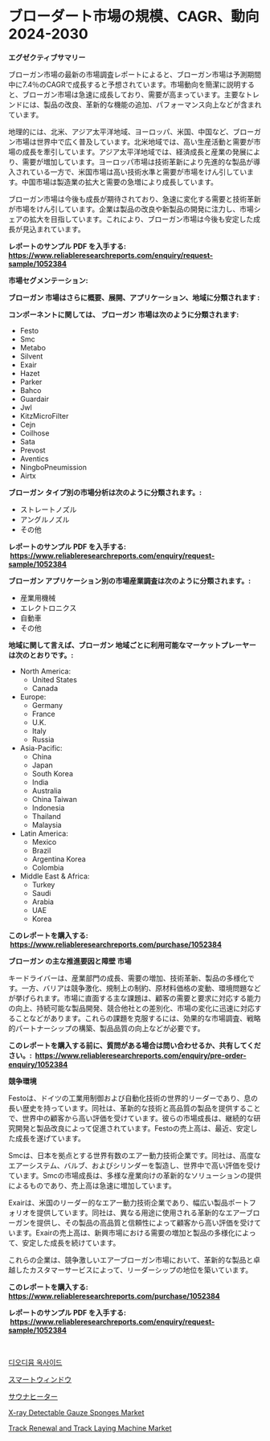 <p><h1>ブローダート市場の規模、CAGR、動向 2024-2030</h1></p><p><strong>エグゼクティブサマリー</strong></p>
<p><p>ブローガン市場の最新の市場調査レポートによると、ブローガン市場は予測期間中に7.4％のCAGRで成長すると予想されています。市場動向を簡潔に説明すると、ブローガン市場は急速に成長しており、需要が高まっています。主要なトレンドには、製品の改良、革新的な機能の追加、パフォーマンス向上などが含まれています。</p><p>地理的には、北米、アジア太平洋地域、ヨーロッパ、米国、中国など、ブローガン市場は世界中で広く普及しています。北米地域では、高い生産活動と需要が市場の成長を牽引しています。アジア太平洋地域では、経済成長と産業の発展により、需要が増加しています。ヨーロッパ市場は技術革新により先進的な製品が導入されている一方で、米国市場は高い技術水準と需要が市場をけん引しています。中国市場は製造業の拡大と需要の急増により成長しています。</p><p>ブローガン市場は今後も成長が期待されており、急速に変化する需要と技術革新が市場をけん引しています。企業は製品の改良や新製品の開発に注力し、市場シェアの拡大を目指しています。これにより、ブローガン市場は今後も安定した成長が見込まれています。</p></p>
<p><strong>レポートのサンプル PDF を入手する: <a href="https://www.reliableresearchreports.com/enquiry/request-sample/1052384">https://www.reliableresearchreports.com/enquiry/request-sample/1052384</a></strong></p>
<p><strong>市場セグメンテーション:</strong></p>
<p><strong> ブローガン 市場はさらに概要、展開、アプリケーション、地域に分類されます :</strong></p>
<p><strong>コンポーネントに関しては、 ブローガン 市場は次のように分類されます: &nbsp;</strong></p>
<p><ul><li>Festo</li><li>Smc</li><li>Metabo</li><li>Silvent</li><li>Exair</li><li>Hazet</li><li>Parker</li><li>Bahco</li><li>Guardair</li><li>Jwl</li><li>KitzMicroFilter</li><li>Cejn</li><li>Coilhose</li><li>Sata</li><li>Prevost</li><li>Aventics</li><li>NingboPneumission</li><li>Airtx</li></ul></p>
<p><strong> ブローガン タイプ別の市場分析は次のように分類されます。:</strong></p>
<p><ul><li>ストレートノズル</li><li>アングルノズル</li><li>その他</li></ul></p>
<p><strong>レポートのサンプル PDF を入手する: &nbsp;<a href="https://www.reliableresearchreports.com/enquiry/request-sample/1052384">https://www.reliableresearchreports.com/enquiry/request-sample/1052384</a></strong></p>
<p><strong> ブローガン アプリケーション別の市場産業調査は次のように分類されます。:</strong></p>
<p><ul><li>産業用機械</li><li>エレクトロニクス</li><li>自動車</li><li>その他</li></ul></p>
<p><strong>地域に関して言えば、ブローガン 地域ごとに利用可能なマーケットプレーヤーは次のとおりです。:</strong></p>
<p><ul>
    <li>
        North America:
        <ul>
            <li>United States</li>
            <li>Canada</li>
        </ul>
    </li>
    <li>
        Europe:
        <ul>
            <li>Germany</li>
            <li>France</li>
            <li>U.K.</li>
            <li>Italy</li>
            <li>Russia</li>
        </ul>
    </li>
    <li>
        Asia-Pacific:
        <ul>
            <li>China</li>
            <li>Japan</li>
            <li>South Korea</li>
            <li>India</li>
            <li>Australia</li>
            <li>China Taiwan</li>
            <li>Indonesia</li>
            <li>Thailand</li>
            <li>Malaysia</li>
        </ul>
    </li>
    <li>
        Latin America:
        <ul>
            <li>Mexico</li>
            <li>Brazil</li>
            <li>Argentina Korea</li>
            <li>Colombia</li>
        </ul>
    </li>
    <li>
        Middle East & Africa:
        <ul>
            <li>Turkey</li>
            <li>Saudi</li>
            <li>Arabia</li>
            <li>UAE</li>
            <li>Korea</li>
        </ul>
    </li>
    </ul></p>
<p><strong>このレポートを購入する: &nbsp;<a href="https://www.reliableresearchreports.com/purchase/1052384">https://www.reliableresearchreports.com/purchase/1052384</a></strong></p>
<p><strong>ブローガン の主な推進要因と障壁 市場</strong></p>
<p><p>キードライバーは、産業部門の成長、需要の増加、技術革新、製品の多様化です。一方、バリアは競争激化、規制上の制約、原材料価格の変動、環境問題などが挙げられます。市場に直面する主な課題は、顧客の需要と要求に対応する能力の向上、持続可能な製品開発、競合他社との差別化、市場の変化に迅速に対応することなどがあります。これらの課題を克服するには、効果的な市場調査、戦略的パートナーシップの構築、製品品質の向上などが必要です。</p></p>
<p><strong>このレポートを購入する前に、質問がある場合は問い合わせるか、共有してください。:&nbsp; <a href="https://www.reliableresearchreports.com/enquiry/pre-order-enquiry/1052384">https://www.reliableresearchreports.com/enquiry/pre-order-enquiry/1052384</a></strong></p>
<p><strong>競争環境</strong></p>
<p><p>Festoは、ドイツの工業用制御および自動化技術の世界的リーダーであり、息の長い歴史を持っています。同社は、革新的な技術と高品質の製品を提供することで、世界中の顧客から高い評価を受けています。彼らの市場成長は、継続的な研究開発と製品改良によって促進されています。Festoの売上高は、最近、安定した成長を遂げています。</p><p>Smcは、日本を拠点とする世界有数のエアー動力技術企業です。同社は、高度なエアーシステム、バルブ、およびシリンダーを製造し、世界中で高い評価を受けています。Smcの市場成長は、多様な産業向けの革新的なソリューションの提供によるものであり、売上高は急速に増加しています。</p><p>Exairは、米国のリーダー的なエアー動力技術企業であり、幅広い製品ポートフォリオを提供しています。同社は、異なる用途に使用される革新的なエアーブローガンを提供し、その製品の高品質と信頼性によって顧客から高い評価を受けています。Exairの売上高は、新興市場における需要の増加と製品の多様化によって、安定した成長を続けています。</p><p>これらの企業は、競争激しいエアーブローガン市場において、革新的な製品と卓越したカスタマーサービスによって、リーダーシップの地位を築いています。</p></p>
<p><strong>このレポートを購入する: &nbsp; <a href="https://www.reliableresearchreports.com/purchase/1052384">https://www.reliableresearchreports.com/purchase/1052384</a></strong></p>
<p><strong>レポートのサンプル PDF を入手する: &nbsp;<a href="https://www.reliableresearchreports.com/enquiry/request-sample/1052384">https://www.reliableresearchreports.com/enquiry/request-sample/1052384</a></strong><strong></strong></p>
<p>&nbsp;</p>
<p><p><a href="https://github.com/idcefvhkdut6/Market-Research-Report-List-1/blob/main/31592483523.md">디오디뮴 옥사이드</a></p><p><a href="https://github.com/ppmazlotr77499/Market-Research-Report-List-1/blob/main/48037523920.md">スマートウィンドウ</a></p><p><a href="https://github.com/joaejkdzgyljvo6/Market-Research-Report-List-1/blob/main/74170233921.md">サウナヒーター</a></p><p><a href="https://issuu.com/reportprime-2/docs/x-ray-detectable-gauze-sponges-market-size-2030.pp">X-ray Detectable Gauze Sponges Market</a></p><p><a href="https://issuu.com/reportprime-2/docs/track-renewal-and-track-laying-machine-market-size">Track Renewal and Track Laying Machine Market</a></p></p>
